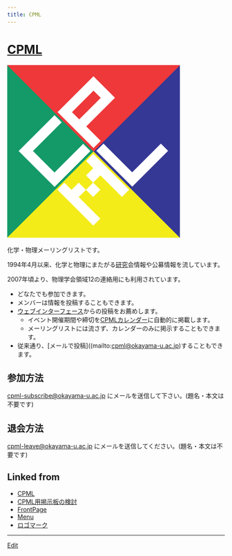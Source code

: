 ```yaml
---
title: CPML
---
```

# [CPML](/CPML)

![CPML Logo](img/CPMLicon.png)

化学・物理メーリングリストです。

1994年4月以来、化学と物理にまたがる[研究](/研究)会情報や公募情報を流しています。

2007年頃より、物理学会領域12の連絡用にも利用されています。

* どなたでも参加できます。
* メンバーは情報を投稿することもできます。
* [ウェブインターフェース](https://docs.google.com/forms/d/e/1FAIpQLSd2F2tL8LMlaEYoYZ10ehpBthJ45e5sblT8YMWwL7azeCoZ5g/viewform)からの投稿をお薦めします。
  * イベント開催期間や締切を[CPMLカレンダー](https://calendar.google.com/calendar/embed?src=o0crucuhclcj9mk4vm93ci19es%40group.calendar.google.com&ctz=Asia%2FTokyo)に自動的に掲載します。
  * メーリングリストには流さず、カレンダーのみに掲示することもできます。
* 従来通り、[メールで投稿]((mailto:cpml@okayama-u.ac.jp)することもできます。

## 参加方法

[cpml-subscribe@okayama-u.ac.jp](mailto:cpml-subscribe@okayama-u.ac.jp) にメールを送信して下さい。(題名・本文は不要です)

## 退会方法

[cpml-leave@okayama-u.ac.jp](mailto:cpml-leave@okayama-u.ac.jp) にメールを送信してください。(題名・本文は不要です)


## Linked from

* [CPML](/CPML)
* [CPML用掲示板の検討](/CPML用掲示板の検討)
* [FrontPage](/FrontPage)
* [Menu](/Menu)
* [ロゴマーク](/ロゴマーク)


----

[Edit](https://github.com/vitroid/vitroid.github.io/edit/master/MD/CPML.md)

